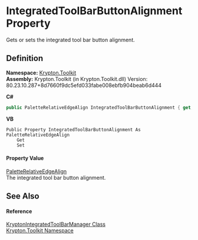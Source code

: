 # IntegratedToolBarButtonAlignment Property


Gets or sets the integrated tool bar button alignment.



## Definition
**Namespace:** <a href="79d2eac2-21f4-54ff-7552-b20c33c30600.md">Krypton.Toolkit</a>  
**Assembly:** Krypton.Toolkit (in Krypton.Toolkit.dll) Version: 80.23.10.287+8d7660f9dc5efd033fabe008ebfb904beab6d444

**C#**
``` C#
public PaletteRelativeEdgeAlign IntegratedToolBarButtonAlignment { get; set; }
```
**VB**
``` VB
Public Property IntegratedToolBarButtonAlignment As PaletteRelativeEdgeAlign
	Get
	Set
```



#### Property Value
<a href="ec11009b-0fa1-e87e-4b94-dd515e6a6cba.md">PaletteRelativeEdgeAlign</a>  
The integrated tool bar button alignment.

## See Also


#### Reference
<a href="4b9cc24d-edc4-08dd-52a4-dabaf98bcaa2.md">KryptonIntegratedToolBarManager Class</a>  
<a href="79d2eac2-21f4-54ff-7552-b20c33c30600.md">Krypton.Toolkit Namespace</a>  
